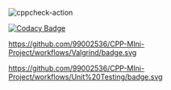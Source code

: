 

![cppcheck-action](https://github.com/99002679/CPP-Mini-project/workflows/cppcheck-action/badge.svg)

[![Codacy Badge](https://app.codacy.com/project/badge/Grade/ecf956400ae64751adf75559c9779562)](https://www.codacy.com/gh/99002679/Mini_Project/dashboard?utm_source=github.com&amp;utm_medium=referral&amp;utm_content=99002679/Mini_Project&amp;utm_campaign=Badge_Grade)

https://github.com/99002536/CPP-MIni-Project/workflows/Valgrind/badge.svg


https://github.com/99002536/CPP-MIni-Project/workflows/Unit%20Testing/badge.svg





